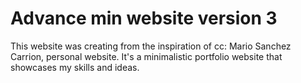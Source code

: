 # Advance min website version 3

This website was creating from the inspiration of cc: Mario Sanchez Carrion, personal website. 
It's a minimalistic portfolio website that showcases my skills and ideas.
